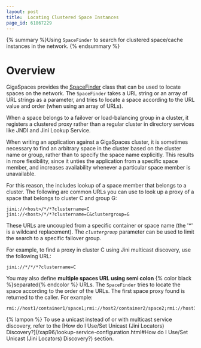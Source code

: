 ```yaml
---
layout: post
title:  Locating Clustered Space Instances
page_id: 61867229
---
```


{% summary %}Using `SpaceFinder` to search for clustered space/cache instances in the network. {% endsummary %}

# Overview

GigaSpaces provides&nbsp;the [SpaceFinder](http://www.gigaspaces.com/docs/JavaDoc9.6/index.html?com/j_spaces/core/client/SpaceFinder.html) class that can be used to&nbsp;locate spaces on the network. The `SpaceFinder` takes a URL string or an array of URL strings as a parameter, and tries to locate a space according to the URL value and order (when using an array of URLs).

When a space belongs to a failover or load-balancing group in a cluster, it registers a clustered proxy rather than a regular cluster in directory services like JNDI and Jini Lookup Service.

When writing an application against a GigaSpaces cluster, it is sometimes necessary to find an arbitrary space in the cluster based on the cluster name or group, rather than to specify the space name explicitly. This results in more flexibility, since it unties the application from a specific space member, and increases availability whenever a particular space member is unavailable.

For this reason, the includes lookup of a space member that belongs to a cluster. The following are common URLs you can use to look up a proxy of a space that belongs to cluster C and group G:

    jini://<host>/*/*?clustername=C
    jini://<host>/*/*?clustername=C&clustergroup=G

These URLs are uncoupled from a specific container or space name (the '*' is a wildcard replacement). The _`clustergroup`_ parameter can be used to limit the search to a specific failover group.

For example, to find a proxy in cluster C using Jini multicast discovery, use the following URL:

    jini://*/*/*?clustername=C

You may also define **multiple spaces URL using semi colon** {% color black %}separated{% endcolor %} URLs. The `SpaceFinder` tries to locate the space according to the order of the URLs. The first space proxy found is returned to the caller. For example:
    
    rmi://host1/container1/space1;rmi://host2/container2/space2;rmi://host3/container3/space3

{% lampon %} To use a unicast instead of or with multicast service discovery, refer to the [How do I Use/Set Unicast (Jini Locators) Discovery?](/xap96/lookup-service-configuration.html#How do I Use/Set Unicast (Jini Locators) Discovery?) section.
